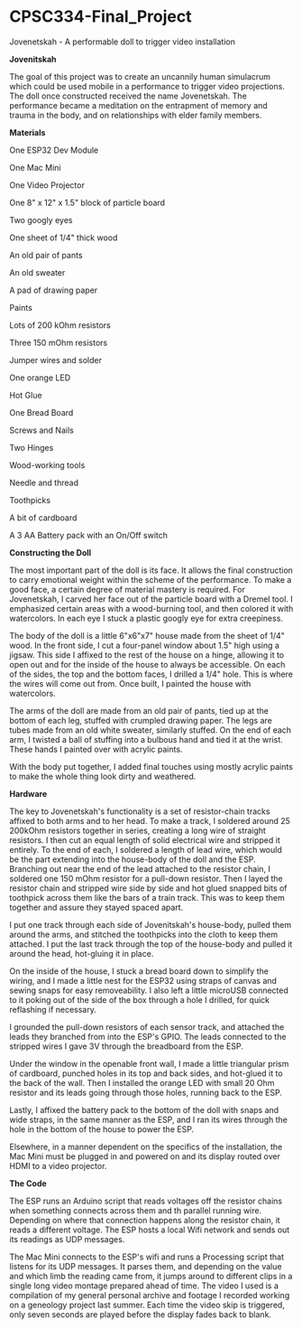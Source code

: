 # CPSC334-Final_Project
Jovenetskah - A performable doll to trigger video installation

**Jovenitskah**

The goal of this project was to create an uncannily human simulacrum which could be used mobile in a performance to trigger
video projections. The doll once constructed received the name Jovenetskah. The performance became a meditation on the entrapment
of memory and trauma in the body, and on relationships with elder family members.

**Materials**

One ESP32 Dev Module

One Mac Mini

One Video Projector

One 8" x 12" x 1.5" block of particle board

Two googly eyes

One sheet of 1/4" thick wood

An old pair of pants

An old sweater

A pad of drawing paper

Paints

Lots of 200 kOhm resistors

Three 150 mOhm resistors

Jumper wires and solder

One orange LED

Hot Glue

One Bread Board

Screws and Nails

Two Hinges

Wood-working tools

Needle and thread

Toothpicks

A bit of cardboard

A 3 AA Battery pack with an On/Off switch


**Constructing the Doll**

The most important part of the doll is its face. It allows the final construction to carry emotional weight within the scheme
of the performance. To make a good face, a certain degree of material mastery is required. For Jovenetskah, I carved her face out of
the particle board with a Dremel tool. I emphasized certain areas with a wood-burning tool, and then colored it with watercolors. In
each eye I stuck a plastic googly eye for extra creepiness.

The body of the doll is a little 6"x6"x7" house made from the sheet of 1/4" wood. In the front side, I cut a four-panel window about
1.5" high using a jigsaw. This side I affixed to the rest of the house on a hinge, allowing it to open out and for the inside of the
house to always be accessible. On each of the sides, the top and the bottom faces, I drilled a 1/4" hole. This is where the wires will
come out from. Once built, I painted the house with watercolors.

The arms of the doll are made from an old pair of pants, tied up at the bottom of each leg, stuffed with crumpled drawing paper.
The legs are tubes made from an old white sweater, similarly stuffed.
On the end of each arm, I twisted a ball of stuffing into a bulbous hand and tied it at the wrist. These hands I painted over with
acrylic paints.

With the body put together, I added final touches using mostly acrylic paints to make the whole thing look dirty and weathered.

**Hardware**

The key to Jovenetskah's functionality is a set of resistor-chain tracks affixed to both arms and to her head.
To make a track, I soldered around 25 200kOhm resistors together in series, creating a long wire of straight resistors. I then cut an
equal length of solid electrical wire and stripped it entirely. To the end of each, I soldered a length of lead wire, which would be the
part extending into the house-body of the doll and the ESP. Branching out near the end of the lead attached to the resistor chain, I
soldered one 150 mOhm resistor for a pull-down resistor. Then I layed the resistor chain and stripped wire side by side and hot glued
snapped bits of toothpick across them like the bars of a train track. This was to keep them together and assure they stayed spaced
apart.

I put one track through each side of Jovenitskah's house-body, pulled them around the arms, and stitched the toothpicks into the cloth 
to keep them attached. I put the last track through the top of the house-body and pulled it around the head, hot-gluing it in place.

On the inside of the house, I stuck a bread board down to simplify the wiring, and I made a little nest for the ESP32 using straps of 
canvas and sewing snaps for easy removeability. I also left a little microUSB connected to it poking out of the side of the box through 
a hole I drilled, for quick reflashing if necessary.

I grounded the pull-down resistors of each sensor track, and attached the leads they branched from into the ESP's GPIO. The leads 
connected to the stripped wires I gave 3V through the breadboard from the ESP.

Under the window in the openable front wall, I made a little triangular prism of cardboard, punched holes in its top and back sides, and
hot-glued it to the back of the wall. Then I installed the orange LED with small 20 Ohm resistor and its leads going through those holes, running back to the ESP.

Lastly, I affixed the battery pack to the bottom of the doll with snaps and wide straps, in the same manner as the ESP, and I ran its wires through the hole in the bottom of the house to power the ESP.

Elsewhere, in a manner dependent on the specifics of the installation, the Mac Mini must be plugged in and powered on and its display routed over HDMI to a video projector.

**The Code**

The ESP runs an Arduino script that reads voltages off the resistor chains when something connects across them and th parallel running wire. Depending on where that connection happens along the resistor chain, it reads a different voltage. The ESP hosts a local Wifi network and sends out its readings as UDP messages.

The Mac Mini connects to the ESP's wifi and runs a Processing script that listens for its UDP messages. It parses them, and depending on the value and which limb the reading came from, it jumps around to different clips in a single long video montage prepared ahead of time. The video I used is a compilation of my general personal archive and footage I recorded working on a geneology project last summer. Each time the video skip is triggered, only seven seconds are played before the display fades back to blank.
